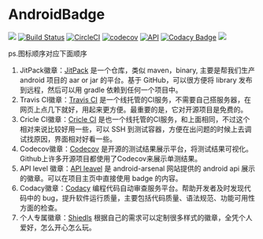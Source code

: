 # AndroidBadge  
[![](https://jitpack.io/v/ZhySir/AndroidBadge.svg)](https://jitpack.io/#ZhySir/AndroidBadge) [![Build Status](https://travis-ci.org/ZhySir/AndroidBadge.svg?branch=master)](https://travis-ci.org/ZhySir/AndroidBadge) [![CircleCI](https://circleci.com/gh/ZhySir/AndroidBadge/tree/master.svg?style=svg)](https://circleci.com/gh/ZhySir/AndroidBadge/tree/master) [![codecov](https://codecov.io/gh/ZhySir/AndroidBadge/branch/master/graph/badge.svg)](https://codecov.io/gh/ZhySir/AndroidBadge) [![API](https://img.shields.io/badge/API-14%2B-blue.svg?style=flat)](https://android-arsenal.com/api?level=14) [![Codacy Badge](https://api.codacy.com/project/badge/Grade/b2ba0c31093a400089e3a3bd8834217b)](https://www.codacy.com/app/ZhySir/AndroidBadge?utm_source=github.com&amp;utm_medium=referral&amp;utm_content=ZhySir/AndroidBadge&amp;utm_campaign=Badge_Grade) [![](https://img.shields.io/badge/Author-ZhySir-7AD6FD.svg)](https://shields.io/)  

ps.图标顺序对应下面顺序  
1. JitPack徽章：[JitPack](https://jitpack.io/#ZhySir/AndroidBadge "JitPack") 是一个仓库，类似 maven，binary, 主要是帮我们生产 android 项目的 aar or jar 的平台。基于 GitHub，可以很方便将 library 发布到远程，然后可以用 gradle 依赖到任何一个项目中。  
2. Travis CI徽章：[Travis CI](https://travis-ci.org/ZhySir/AndroidBadge "Travis CI") 是一个线托管的CI服务，不需要自己搭服务器，在网页上点几下就好，用起来更方便。最重要的是，它对开源项目是免费的。  
3. Cricle CI徽章：[Cricle CI](https://circleci.com/gh/ZhySir/AndroidBadge/tree/master "Cricle CI") 是也一个线托管的CI服务，和上面相同，不过这个相对来说比较好用一些，可以 SSH 到测试容器，方便在出问题的时候上去调试找原因，界面相对好看一些。  
4. Codecov徽章：[Codecov](https://codecov.io/gh/ZhySir/AndroidBadge "Codecov") 是开源的测试结果展示平台，将测试结果可视化。Github上许多开源项目都使用了Codecov来展示单测结果。  
5. API level 徽章：[API leavel](https://android-arsenal.com/api?level=14 "API level") 是 android-arsenal 网站提供的 android api 展示的徽章。可以在项目主页中直接使用 badge 的内容。  
6. Codacy徽章：[Codacy](https://www.codacy.com/app/ZhySir/AndroidBadge?utm_source=github.com&amp;utm_medium=referral&amp;utm_content=ZhySir/AndroidBadge&amp;utm_campaign=Badge_Grade "Codacy") 编程代码自动审查服务平台。帮助开发者及时发现代码中的 bug，提升软件运行质量，主要包括代码质量、语法规范、功能可用性方面的检查。  
7. 个人专属徽章：[Shiedls](https://shields.io/ "Shiedls") 根据自己的需求可以定制很多样式的徽章，全凭个人爱好，怎么开心怎么玩。
